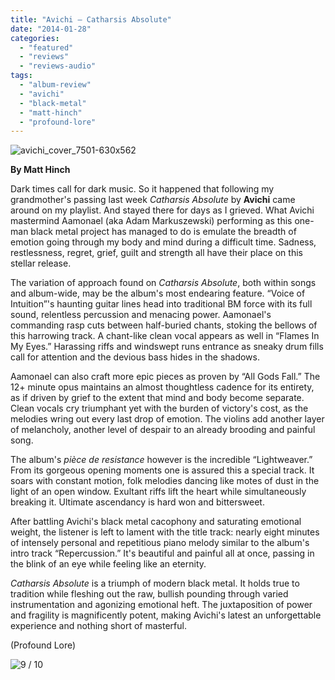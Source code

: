 ```yaml
---
title: "Avichi – Catharsis Absolute"
date: "2014-01-28"
categories: 
  - "featured"
  - "reviews"
  - "reviews-audio"
tags: 
  - "album-review"
  - "avichi"
  - "black-metal"
  - "matt-hinch"
  - "profound-lore"
---
```


![avichi_cover_7501-630x562](http://www.hellbound.ca/wp-content/uploads/2014/01/avichi_cover_7501-630x562.jpg)

**By Matt Hinch**

Dark times call for dark music. So it happened that following my grandmother's passing last week _Catharsis Absolute_ by **Avichi** came around on my playlist. And stayed there for days as I grieved. What Avichi mastermind Aamonael (aka Adam Markuszewski) performing as this one-man black metal project has managed to do is emulate the breadth of emotion going through my body and mind during a difficult time. Sadness, restlessness, regret, grief, guilt and strength all have their place on this stellar release.

The variation of approach found on _Catharsis Absolute_, both within songs and album-wide, may be the album's most endearing feature. “Voice of Intuition”'s haunting guitar lines head into traditional BM force with its full sound, relentless percussion and menacing power. Aamonael's commanding rasp cuts between half-buried chants, stoking the bellows of this harrowing track. A chant-like clean vocal appears as well in “Flames In My Eyes.” Harassing riffs and windswept runs entrance as sneaky drum fills call for attention and the devious bass hides in the shadows.

Aamonael can also craft more epic pieces as proven by “All Gods Fall.” The 12+ minute opus maintains an almost thoughtless cadence for its entirety, as if driven by grief to the extent that mind and body become separate. Clean vocals cry triumphant yet with the burden of victory's cost, as the melodies wring out every last drop of emotion. The violins add another layer of melancholy, another level of despair to an already brooding and painful song.

The album's _pièce de resistance_ however is the incredible “Lightweaver.” From its gorgeous opening moments one is assured this a special track. It soars with constant motion, folk melodies dancing like motes of dust in the light of an open window. Exultant riffs lift the heart while simultaneously breaking it. Ultimate ascendancy is hard won and bittersweet.

After battling Avichi's black metal cacophony and saturating emotional weight, the listener is left to lament with the title track: nearly eight minutes of intensely personal and repetitious piano melody similar to the album's intro track “Repercussion.” It's beautiful and painful all at once, passing in the blink of an eye while feeling like an eternity.

_Catharsis Absolute_ is a triumph of modern black metal. It holds true to tradition while fleshing out the raw, bullish pounding through varied instrumentation and agonizing emotional heft. The juxtaposition of power and fragility is magnificently potent, making Avichi's latest an unforgettable experience and nothing short of masterful.

(Profound Lore)

![9 / 10](http://www.hellbound.ca/wp-content/uploads/2009/05/review9.png)
